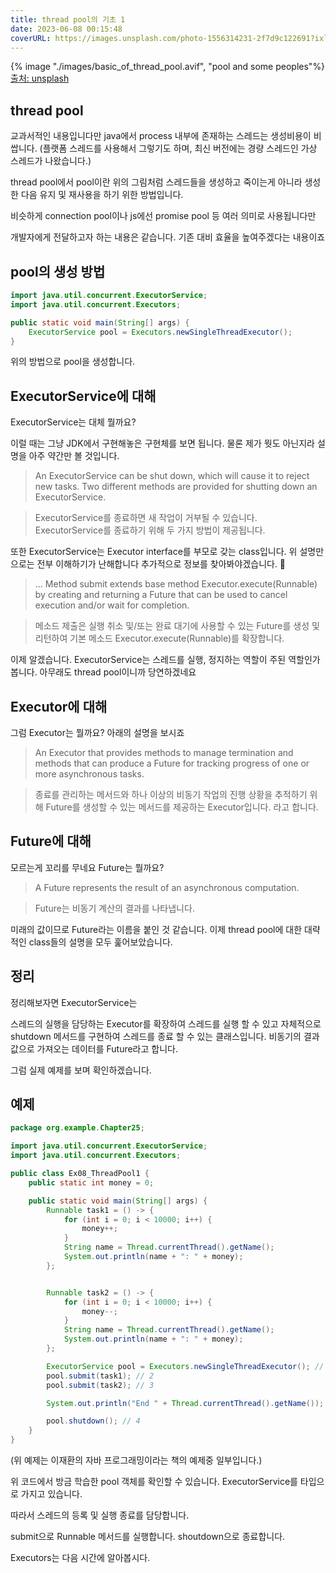 ```yaml
---
title: thread pool의 기초 1
date: 2023-06-08 00:15:48
coverURL: https://images.unsplash.com/photo-1556314231-2f7d9c122691?ixlib=rb-4.0.3&ixid=M3wxMjA3fDB8MHxwaG90by1wYWdlfHx8fGVufDB8fHx8fA%3D%3D&auto=format&fit=crop&w=700&q=80
---
```


{% image "./images/basic_of_thread_pool.avif", "pool and some peoples"%}
<a href="https://unsplash.com/ko/%EC%82%AC%EC%A7%84/ewSBvLSp3Tc"> 출처: unsplash</a>


## thread pool

교과서적인 내용입니다만 java에서 process 내부에 존재하는 스레드는 생성비용이 비쌉니다. (플랫폼 스레드를 사용해서 그렇기도 하며, 최신 버전에는 경량 스레드인 가상 스레드가 나왔습니다.)

thread pool에서 pool이란 위의 그림처럼 스레드들을 생성하고 죽이는게 아니라 생성한 다음 유지
및 재사용을 하기 위한 방법입니다.

비슷하게 connection pool이나 js에선 promise pool 등 여러 의미로 사용됩니다만

개발자에게 전달하고자 하는 내용은 같습니다. 기존 대비 효율을 높여주겠다는 내용이죠

## pool의 생성 방법

```java
import java.util.concurrent.ExecutorService;
import java.util.concurrent.Executors;

public static void main(String[] args) {
    ExecutorService pool = Executors.newSingleThreadExecutor();
}
```

위의 방법으로 pool을 생성합니다. 

## ExecutorService에 대해

ExecutorService는 대체 뭘까요?

이럴 때는 그냥 JDK에서 구현해놓은 구현체를 보면 됩니다.
물론 제가 뭣도 아닌지라 설명을 아주 약간만 볼 것입니다.

> An ExecutorService can be shut down, which will cause it to reject new tasks. Two different methods are provided for shutting down an ExecutorService. 

> ExecutorService를 종료하면 새 작업이 거부될 수 있습니다. ExecutorService를 종료하기 위해 두 가지 방법이 제공됩니다.

또한 ExecutorService는 Executor interface를 부모로 갖는 class입니다.
위 설명만으로는 전부 이해하기가 난해합니다 추가적으로 정보를 찾아봐야겠습니다. 🤔

> ... Method submit extends base method Executor.execute(Runnable) by creating and returning a Future that can be used to cancel execution and/or wait for completion.

> 메소드 제출은 실행 취소 및/또는 완료 대기에 사용할 수 있는 Future를 생성 및 리턴하여 기본 메소드 Executor.execute(Runnable)를 확장합니다.


이제 알겠습니다. ExecutorService는 스레드를 실행, 정지하는 역할이 주된 역할인가봅니다.
아무래도 thread pool이니까 당연하겠네요

## Executor에 대해
그럼 Executor는 뭘까요? 아래의 설명을 보시죠

> An Executor that provides methods to manage termination and methods that can produce a Future for tracking progress of one or more asynchronous tasks.

> 종료를 관리하는 메서드와 하나 이상의 비동기 작업의 진행 상황을 추적하기 위해 Future를 생성할 수 있는 메서드를 제공하는 Executor입니다.
라고 합니다.


## Future에 대해

모르는게 꼬리를 무네요 Future는 뭘까요?

> A Future represents the result of an asynchronous computation.

> Future는 비동기 계산의 결과를 나타냅니다.

미래의 값이므로 Future라는 이름을 붙인 것 같습니다.
이제 thread pool에 대한 대략적인 class들의 설명을 모두 훑어보았습니다.

## 정리

정리해보자면 ExecutorService는

스레드의 실행을 담당하는 Executor를 확장하여 스레드를 실행 할 수 있고
자체적으로 shutdown 메서드를 구현하여 스레드를 종료 할 수 있는 클래스입니다.
비동기의 결과값으로 가져오는 데이터를 Future라고 합니다.

그럼 실제 예제를 보며 확인하겠습니다.


## 예제

```java
package org.example.Chapter25;

import java.util.concurrent.ExecutorService;
import java.util.concurrent.Executors;

public class Ex08_ThreadPool1 {
	public static int money = 0;

	public static void main(String[] args) {
		Runnable task1 = () -> {
			for (int i = 0; i < 10000; i++) {
				money++;
			}
			String name = Thread.currentThread().getName();
			System.out.println(name + ": " + money);
		};


		Runnable task2 = () -> {
			for (int i = 0; i < 10000; i++) {
				money--;
			}
			String name = Thread.currentThread().getName();
			System.out.println(name + ": " + money);
		};

		ExecutorService pool = Executors.newSingleThreadExecutor(); // 1
		pool.submit(task1); // 2
		pool.submit(task2); // 3

		System.out.println("End " + Thread.currentThread().getName());

		pool.shutdown(); // 4
	}
}
```
(위 예제는 이재환의 자바 프로그래밍이라는 책의 예제중 일부입니다.)

위 코드에서 방금 학습한 pool 객체를 확인할 수 있습니다.
ExecutorService를 타입으로 가지고 있습니다.

따라서 스레드의 등록 및 실행 종료를 담당합니다.

submit으로 Runnable 메서드를 실행합니다.
shoutdown으로 종료합니다.

Executors는 다음 시간에 알아봅시다.





